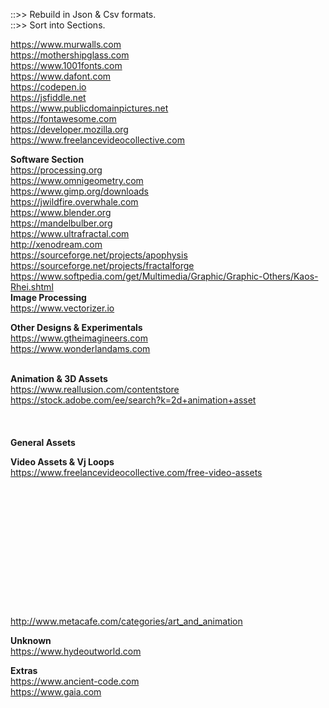 ::>> Rebuild in Json & Csv formats.<br>
::>> Sort into Sections.<br>

https://www.murwalls.com<br>
https://mothershipglass.com<br>
https://www.1001fonts.com<br>
https://www.dafont.com<br>
https://codepen.io<br>
https://jsfiddle.net<br>
https://www.publicdomainpictures.net<br>
https://fontawesome.com<br>
https://developer.mozilla.org<br>
https://www.freelancevideocollective.com<br>

**Software Section**<br>
https://processing.org<br>
https://www.omnigeometry.com<br>
https://www.gimp.org/downloads<br>
https://jwildfire.overwhale.com<br>
https://www.blender.org<br>
https://mandelbulber.org<br>
https://www.ultrafractal.com<br>
http://xenodream.com<br>
https://sourceforge.net/projects/apophysis<br>
https://sourceforge.net/projects/fractalforge<br>
https://www.softpedia.com/get/Multimedia/Graphic/Graphic-Others/Kaos-Rhei.shtml<br>
**Image Processing**<br>
https://www.vectorizer.io<br>


**Other Designs & Experimentals**<br>
https://www.gtheimagineers.com<br>
https://www.wonderlandams.com<br>
<br>

**Animation & 3D Assets**<br>
https://www.reallusion.com/contentstore<br>
https://stock.adobe.com/ee/search?k=2d+animation+asset<br>
<br>
<br>
<br>
**General Assets**<br>

**Video Assets & Vj Loops**<br>
https://www.freelancevideocollective.com/free-video-assets<br>
<br>
<br>
<br>
<br>
<br>
<br>
<br>
<br>
<br>
<br>
<br>
<br>
<br>
http://www.metacafe.com/categories/art_and_animation<br>

**Unknown**<br>
https://www.hydeoutworld.com<br>

**Extras**<br>
https://www.ancient-code.com<br>
https://www.gaia.com<br>




